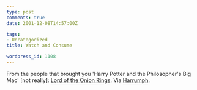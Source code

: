 ```yaml
---
type: post
comments: true
date: 2001-12-08T14:57:00Z

tags:
- Uncategorized
title: Watch and Consume

wordpress_id: 1108
---
```


From the people that brought you 'Harry Potter and the Philosopher's Big Mac' [not really]: [Lord of the Onion Rings](http://www.mehead.com/thismonth/onionrings.htm). Via [Harrumph](http://www.harrumph.com).
